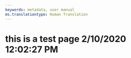 ```yaml
---
keywords: metadata, user manual
ms.translationtype: Human Translation
---
```

# this is a test page 2/10/2020 12:02:27 PM